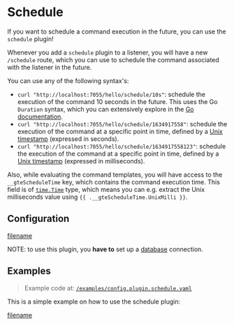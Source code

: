 # Schedule

If you want to schedule a command execution in the future, you can use the `schedule` plugin!

Whenever you add a `schedule` plugin to a listener, you will have a new `/schedule` route, which you can use to schedule
the command associated with the listener in the future.

You can use any of the following syntax's:

* `curl "http://localhost:7055/hello/schedule/10s"`: schedule the execution of the command 10 seconds in the future.
  This uses the Go `Duration` syntax, which you can extensively explore in
  the [Go documentation](https://pkg.go.dev/time#ParseDuration).
* `curl "http://localhost:7055/hello/schedule/1634917558"`: schedule the execution of the command at a specific point in
  time, defined by a [Unix timestamp](https://www.unixtimestamp.com/) (expressed in seconds).
* `curl "http://localhost:7055/hello/schedule/1634917558123"`: schedule the execution of the command at a specific point
  in time, defined by a [Unix timestamp](https://www.unixtimestamp.com/) (expressed in milliseconds).

Also, while evaluating the command templates, you will have access to the `__gteScheduleTime` key, which contains the
command execution time. This field is of [`time.Time`](https://pkg.go.dev/time#Time) type, which means you can e.g.
extract the Unix milliseconds value using `{{ .__gteScheduleTime.UnixMilli }}`.

## Configuration

[filename](../../pkg/plugin_schedule.go ':include :type=code :fragment=config')

NOTE: to use this plugin, you **have to** set up a [database](/0090-database.md) connection.

## Examples

> Example code at: [`/examples/config.plugin.schedule.yaml`](https://github.com/cmaster11/go-to-exec/tree/main/examples/config.plugin.schedule.yaml)

This is a simple example on how to use the schedule plugin:

[filename](../../examples/config.plugin.schedule.yaml ':include :type=code')
